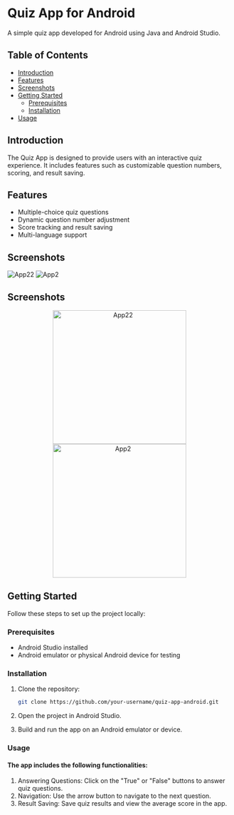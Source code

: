 # Quiz App for Android

A simple quiz app developed for Android using Java and Android Studio.

## Table of Contents

- [Introduction](#introduction)
- [Features](#features)
- [Screenshots](#screenshots)
- [Getting Started](#getting-started)
  - [Prerequisites](#prerequisites)
  - [Installation](#installation)
- [Usage](#usage)


## Introduction

The Quiz App is designed to provide users with an interactive quiz experience. It includes features such as customizable question numbers, scoring, and result saving.

## Features

- Multiple-choice quiz questions
- Dynamic question number adjustment
- Score tracking and result saving
- Multi-language support

## Screenshots


![App22](https://github.com/Alihazrati99/Quiz-app/assets/156400087/8bdb75f1-338f-4be6-ac2d-ca78d9c55ff0)
![App2](https://github.com/Alihazrati99/Quiz-app/assets/156400087/73b119b8-c987-40f5-ad97-e411f003ab5f)

## Screenshots

<p align="center">
  <img src="https://github.com/Alihazrati99/Quiz-app/assets/156400087/8bdb75f1-338f-4be6-ac2d-ca78d9c55ff0.jpg" width="300" alt="App22">
  <img src="https://github.com/Alihazrati99/Quiz-app/assets/156400087/73b119b8-c987-40f5-ad97-e411f003ab5f.jpg" width="300" alt="App2">
</p>




## Getting Started

Follow these steps to set up the project locally:

### Prerequisites

- Android Studio installed
- Android emulator or physical Android device for testing

### Installation

1. Clone the repository:

   ```bash
   git clone https://github.com/your-username/quiz-app-android.git

1. Open the project in Android Studio.

2. Build and run the app on an Android emulator or device.

### Usage

#### The app includes the following functionalities:
1. Answering Questions: Click on the "True" or "False" buttons to answer quiz questions.
2. Navigation: Use the arrow button to navigate to the next question.
3. Result Saving: Save quiz results and view the average score in the app.

